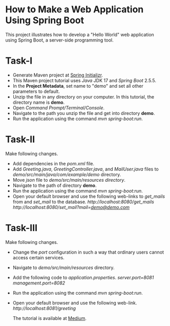 # How to Make a Web Application Using Spring Boot
This project illustrates how to develop a "Hello World" web application using Spring Boot, a server-side programming tool.
# Task-I
* Generate Maven project at [Spring Initializr](https://start.spring.io). 
* This Maven project tutorial uses *Java* JDK 17 and *Spring Boot* 2.5.5.
* In the **Project Metadata**, set name to "demo" and set all other parameters to default.
* Unzip the file in any directory on your computer. In this tutorial, the directory name is **demo**.
* Open *Command Prompt/Terminal/Console*.
* Navigate to the path you unzip the file and get into directory **demo**.
* Run the application using the command *mvn spring-boot:run*. 
# Task-II
Make following changes.
* Add dependencies in the *pom.xml* file.
* Add *Greeting.java*, *GreetingController.java*, and *MailUser.java* files to *demo/src/main/java/com/example/demo* directory.
* Move *json* file to *demo/src/main/resources directory*.
* Navigate to the path of directory **demo**.
* Run the application using the command *mvn spring-boot:run*.
* Open your default browser and use the following web-links to *get_mails* from and *set_mail* to the database.
  *http://localhost:8080/get_mails*
  *http://localhost:8080/set_mail?mail=demo@demo.com*
# Task-III
Make following changes.
* Change the *port* configuration in such a way that ordinary users cannot access certain services.
* Navigate to *demo/src/main/resources* directory.
* Add the following code to *application.properties*.
  *server.port=8081*
  *management.port=8082*
* Run the application using the command *mvn spring-boot:run*.
* Open your default browser and use the following web-link.
  *http://localhost:8081/greeting*
  
  The tutorial is available at [Medium](https://nauman-shahid.medium.com/how-to-make-a-web-application-using-spring-boot-4c89c8e7053e?sk=2b98056cea2dd973474ef3c41b91bf92).
